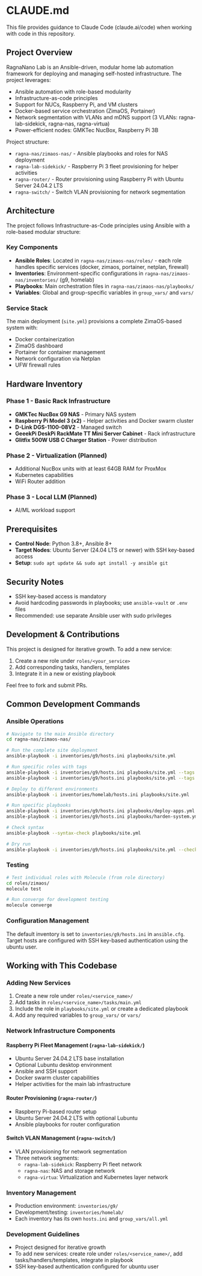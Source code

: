 # CLAUDE.md

This file provides guidance to Claude Code (claude.ai/code) when working with code in this repository.

## Project Overview

RagnaNano Lab is an Ansible-driven, modular home lab automation framework for deploying and managing self-hosted infrastructure. The project leverages:

- Ansible automation with role-based modularity
- Infrastructure-as-code principles
- Support for NUCs, Raspberry Pi, and VM clusters
- Docker-based service orchestration (ZimaOS, Portainer)
- Network segmentation with VLANs and mDNS support (3 VLANs: ragna-lab-sidekick, ragna-nas, ragna-virtua)
- Power-efficient nodes: GMKTec NucBox, Raspberry Pi 3B

Project structure:
- `ragna-nas/zimaos-nas/` - Ansible playbooks and roles for NAS deployment
- `ragna-lab-sidekick/` - Raspberry Pi 3 fleet provisioning for helper activities
- `ragna-router/` - Router provisioning using Raspberry Pi with Ubuntu Server 24.04.2 LTS
- `ragna-switch/` - Switch VLAN provisioning for network segmentation

## Architecture

The project follows Infrastructure-as-Code principles using Ansible with a role-based modular structure:

### Key Components
- **Ansible Roles**: Located in `ragna-nas/zimaos-nas/roles/` - each role handles specific services (docker, zimaos, portainer, netplan, firewall)
- **Inventories**: Environment-specific configurations in `ragna-nas/zimaos-nas/inventories/` (g9, homelab)
- **Playbooks**: Main orchestration files in `ragna-nas/zimaos-nas/playbooks/`
- **Variables**: Global and group-specific variables in `group_vars/` and `vars/`

### Service Stack
The main deployment (`site.yml`) provisions a complete ZimaOS-based system with:
- Docker containerization
- ZimaOS dashboard
- Portainer for container management
- Network configuration via Netplan
- UFW firewall rules

## Hardware Inventory

### Phase 1 - Basic Rack Infrastructure
- **GMKTec NucBox G9 NAS** - Primary NAS system
- **Raspberry Pi Model 3 (x2)** - Helper activities and Docker swarm cluster
- **D-Link DGS-1100-08V2** - Managed switch
- **GeeekPi DeskPi RackMate TT Mini Server Cabinet** - Rack infrastructure
- **Glitfix 500W USB C Charger Station** - Power distribution

### Phase 2 - Virtualization (Planned)
- Additional NucBox units with at least 64GB RAM for ProxMox
- Kubernetes capabilities
- WiFi Router addition

### Phase 3 - Local LLM (Planned)
- AI/ML workload support

## Prerequisites

- **Control Node**: Python 3.8+, Ansible 8+
- **Target Nodes**: Ubuntu Server (24.04 LTS or newer) with SSH key-based access
- **Setup**: `sudo apt update && sudo apt install -y ansible git`

## Security Notes

- SSH key-based access is mandatory
- Avoid hardcoding passwords in playbooks; use `ansible-vault` or `.env` files
- Recommended: use separate Ansible user with sudo privileges

## Development & Contributions

This project is designed for iterative growth. To add a new service:
1. Create a new role under `roles/<your_service>`
2. Add corresponding tasks, handlers, templates
3. Integrate it in a new or existing playbook

Feel free to fork and submit PRs.

## Common Development Commands

### Ansible Operations
```bash
# Navigate to the main Ansible directory
cd ragna-nas/zimaos-nas/

# Run the complete site deployment
ansible-playbook -i inventories/g9/hosts.ini playbooks/site.yml

# Run specific roles with tags
ansible-playbook -i inventories/g9/hosts.ini playbooks/site.yml --tags docker
ansible-playbook -i inventories/g9/hosts.ini playbooks/site.yml --tags zimaos,portainer

# Deploy to different environments
ansible-playbook -i inventories/homelab/hosts.ini playbooks/site.yml

# Run specific playbooks
ansible-playbook -i inventories/g9/hosts.ini playbooks/deploy-apps.yml
ansible-playbook -i inventories/g9/hosts.ini playbooks/harden-system.yml

# Check syntax
ansible-playbook --syntax-check playbooks/site.yml

# Dry run
ansible-playbook -i inventories/g9/hosts.ini playbooks/site.yml --check
```

### Testing
```bash
# Test individual roles with Molecule (from role directory)
cd roles/zimaos/
molecule test

# Run converge for development testing
molecule converge
```

### Configuration Management
The default inventory is set to `inventories/g9/hosts.ini` in `ansible.cfg`. Target hosts are configured with SSH key-based authentication using the ubuntu user.

## Working with This Codebase

### Adding New Services
1. Create a new role under `roles/<service_name>/`
2. Add tasks in `roles/<service_name>/tasks/main.yml`
3. Include the role in `playbooks/site.yml` or create a dedicated playbook
4. Add any required variables to `group_vars/` or `vars/`

### Network Infrastructure Components

#### Raspberry Pi Fleet Management (`ragna-lab-sidekick/`)
- Ubuntu Server 24.04.2 LTS base installation
- Optional Lubuntu desktop environment
- Ansible and SSH support
- Docker swarm cluster capabilities
- Helper activities for the main lab infrastructure

#### Router Provisioning (`ragna-router/`)
- Raspberry Pi-based router setup
- Ubuntu Server 24.04.2 LTS with optional Lubuntu
- Ansible playbooks for router configuration

#### Switch VLAN Management (`ragna-switch/`)
- VLAN provisioning for network segmentation
- Three network segments:
  - `ragna-lab-sidekick`: Raspberry Pi fleet network
  - `ragna-nas`: NAS and storage network
  - `ragna-virtua`: Virtualization and Kubernetes layer network

### Inventory Management
- Production environment: `inventories/g9/`
- Development/testing: `inventories/homelab/`
- Each inventory has its own `hosts.ini` and `group_vars/all.yml`

### Development Guidelines
- Project designed for iterative growth
- To add new services: create role under `roles/<service_name>/`, add tasks/handlers/templates, integrate in playbook
- SSH key-based authentication configured for ubuntu user